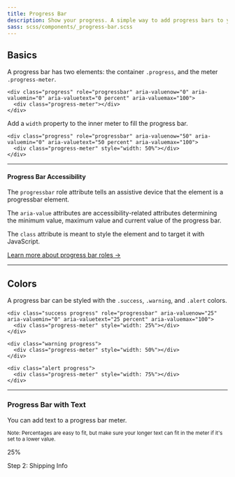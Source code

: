 ```yaml
---
title: Progress Bar
description: Show your progress. A simple way to add progress bars to your layouts. You only need two HTML elements to make them and they're easy to customize.
sass: scss/components/_progress-bar.scss
---
```


## Basics

A progress bar has two elements: the container `.progress`, and the meter `.progress-meter`.

```html_example
<div class="progress" role="progressbar" aria-valuenow="0" aria-valuemin="0" aria-valuetext="0 percent" aria-valuemax="100">
  <div class="progress-meter"></div>
</div>
```

Add a `width` property to the inner meter to fill the progress bar.

```html_example
<div class="progress" role="progressbar" aria-valuenow="50" aria-valuemin="0" aria-valuetext="50 percent" aria-valuemax="100">
  <div class="progress-meter" style="width: 50%"></div>
</div>
```
---

#### Progress Bar Accessibility

The `progressbar` role attribute tells an assistive device that the element is a progressbar element. 

The `aria-value` attributes are accessibility-related attributes determining the minimum value, maximum value and current value of the progress bar.

The `class` attribute is meant to style the element and to target it with JavaScript.

<a href="https://developer.mozilla.org/en-US/docs/Web/Accessibility/ARIA/ARIA_Techniques/Using_the_progressbar_role">Learn more about progress bar roles &rarr;</a>

---

## Colors

A progress bar can be styled with the `.success`, `.warning`, and `.alert` colors.

```html_example
<div class="success progress" role="progressbar" aria-valuenow="25" aria-valuemin="0" aria-valuetext="25 percent" aria-valuemax="100">
  <div class="progress-meter" style="width: 25%"></div>
</div>

<div class="warning progress">
  <div class="progress-meter" style="width: 50%"></div>
</div>

<div class="alert progress">
  <div class="progress-meter" style="width: 75%"></div>
</div>
```

---

### Progress Bar with Text

You can add text to a progress bar meter. 

<small>Note: Percentages are easy to fit, but make sure your longer text can fit in the meter if it's set to a lower value.</small>

<div class="progress" role="progressbar" aria-valuenow="20" aria-valuemin="0" aria-valuetext="25 percent" aria-valuemax="100">
  <span class="progress-meter" style="width:25%">
    <p class="progress-meter-text">25%</p>
  </span>
</div>

<div class="progress" role="progressbar" aria-valuenow="75" aria-valuemin="0" aria-valuetext="Step 3: Shipping Info" aria-valuemax="100">
  <span class="progress-meter" style="width:75%">
    <p class="progress-meter-text">Step 2: Shipping Info</p>
  </span>
</div>

